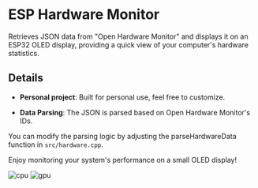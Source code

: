 # ESP Hardware Monitor
Retrieves JSON data from "Open Hardware Monitor" and displays it on an ESP32 OLED display, providing a quick view of your computer's hardware statistics.

## Details
* **Personal project**: Built for personal use, feel free to customize.

* **Data Parsing**: The JSON is parsed based on Open Hardware Monitor's IDs.

You can modify the parsing logic by adjusting the parseHardwareData function in ```src/hardware.cpp```.

Enjoy monitoring your system's performance on a small OLED display!

![cpu](https://github.com/user-attachments/assets/346e475e-fa51-4349-9cb7-6f3c69c9e806)
![gpu](https://github.com/user-attachments/assets/ae3afe98-a2fe-4da6-aeff-3d714a322d1f)
